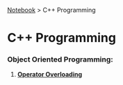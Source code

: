 <a href="./">Notebook</a> > C++ Programming

# C++ Programming



### Object Oriented Programming:

1. **<a href="./cpp-programming/operator-overloading">Operator Overloading</a>**